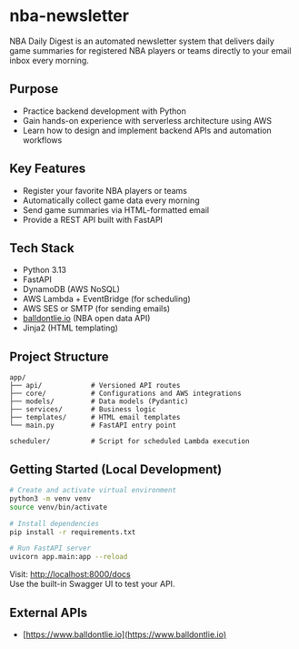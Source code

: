 # nba-newsletter

NBA Daily Digest is an automated newsletter system that delivers daily game summaries for registered NBA players or teams directly to your email inbox every morning.

## Purpose

- Practice backend development with Python
- Gain hands-on experience with serverless architecture using AWS
- Learn how to design and implement backend APIs and automation workflows

## Key Features

- Register your favorite NBA players or teams
- Automatically collect game data every morning
- Send game summaries via HTML-formatted email
- Provide a REST API built with FastAPI

## Tech Stack

- Python 3.13
- FastAPI
- DynamoDB (AWS NoSQL)
- AWS Lambda + EventBridge (for scheduling)
- AWS SES or SMTP (for sending emails)
- [balldontlie.io](https://www.balldontlie.io) (NBA open data API)
- Jinja2 (HTML templating)

## Project Structure

```
app/
├── api/            # Versioned API routes
├── core/           # Configurations and AWS integrations
├── models/         # Data models (Pydantic)
├── services/       # Business logic
├── templates/      # HTML email templates
└── main.py         # FastAPI entry point

scheduler/          # Script for scheduled Lambda execution
```

## Getting Started (Local Development)

```bash
# Create and activate virtual environment
python3 -m venv venv
source venv/bin/activate

# Install dependencies
pip install -r requirements.txt

# Run FastAPI server
uvicorn app.main:app --reload
```

Visit: [http://localhost:8000/docs](http://localhost:8000/docs)  
Use the built-in Swagger UI to test your API.

## External APIs

- [https://www.balldontlie.io](https://www.balldontlie.io)

